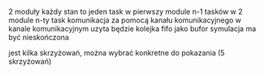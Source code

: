 2 moduły
każdy stan to jeden task
w pierwszy module n-1 tasków
w 2 module n-ty task
komunikacja za pomocą kanału komunikacyjnego
w kanale komunikacyjnym uzyta będzie kolejka fifo jako bufor
symulacja ma być nieskończona

jest kilka skrzyżowań, można wybrać konkretne do pokazania (5 skrzyżowań)
